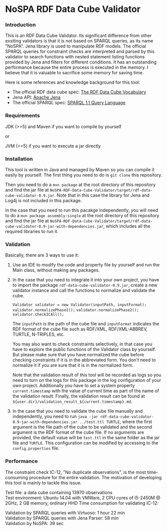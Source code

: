 NoSPA RDF Data Cube Validator
=============================

### Introduction

This is an RDF Data Cube Validator. Its significant difference from other exsiting validators is that it is not based on SPARQL queries, as its name "NoSPA". Jena library is used to manipulate RDF models. The official SPARQL queries for constraint checks are interpreted and parsed by this validator to search functions with nested statement listing functions provided by Jena and filters for different conditions. It has an outstanding performance because the entire process is executed in the memory. I believe that it is valuable to sacrifice some memory for saving time.

Here is some references and knowledge background for this tool:
  * The official RDF data cube spec: [The RDF Data Cube Vocabulary](http://www.w3.org/TR/vocab-data-cube/)
  * Jena API: [Apache Jena](http://jena.apache.org/index.html)
  * The official SPARQL spec: [SPARQL 1.1 Query Language](http://www.w3.org/TR/sparql11-query/)

### Requirements

JDK (>=5) and Maven if you want to compile by yourself

or 

JVM (>=5) if you want to execute a jar directly

### Installation

This tool is written in Java and managed by Maven so you can compile it easily by yourself. The first thing you need to do is ``git clone`` this repository.

Then you need to do a ``mvn package`` at the root directory of this repository and find the jar file at ``NoSPA-RDF-Data-Cube-Validator/target/rdf-data-cube-validator-0.9.jar``. Note that in this case the library for Jena and Log4j is not included in this package.

In the case that you need to run this pacakge independently, you will need to do a ``mvn package assembly:single`` at the root directory of this repository and find the jar file at ``NoSPA-RDF-Data-Cube-Validator/target/rdf-data-cube-validator-0.9-jar-with-dependencies.jar``, which includes all the required libraries to run it.

### Validation

Basically, there are 3 ways to use it:

1.  Use an IDE to modify the code and property file by yourself and run the Main class, without making any packages.

2.  In the case that you need to integrate it into your own project, you have to import the package ``rdf-data-cube-validator-0.9.jar``, create a new validator instance and call the functions to normalize and validate the cube. 

    ``Validator validator = new Validator(inputPath, inputFormat);``
    ``validator.normalizePhase1();``
    ``validator.normalizePhase2();``
    ``validator.checkICAll();``

    The ``inputPath`` is the path of the cube file and ``inputFormat`` indicates the RDF format of the cube file such as RDF/XML, RDF/XML-ABBREV, TURTLE, N-TRIPLES, etc. 

    You may also want to check constraints selectively, in that case you have to explore the public functions of the Validator class by yourself. But please make sure that you have normalized the cube before checking constraints if it is in the abbreviated form. You don't need to normalize it if you are sure that it is in the normalized form.

    Note that the validation result of this tool will be recorded as logs so you need to turn on the logs for this package in the log configuration of your own project. Additionally you have to set a system property ``current.timestamp`` with the value of current time as part of the name of the validation result. Finally, the validation result can be found at ``${user.dir}/validation_result_${current.timestamp}.md``.

3.  In the case that you need to validate the cube file manually and independently, you need to run ``java -jar rdf-data-cube-validator-0.9-jar-with-dependencies.jar ../test.ttl TURTLE``, where the first argument is the file path of the cube to be validated and the second argument is the RDF format of the cube file. If no arguments are provided, the default value will be ``test.ttl`` in the same folder as the jar file and ``TURTLE``. This configuration can be modified by accessing to the ``config.properties`` file.

### Performance

The constraint check IC-12, "No duplicate observations", is the most time-consuming procedure for the entire validation. The motivation of developing this tool is mainly to tackle this issue. 

Test file: a data cube containing 13970 observations  
Test environment: Ubuntu 14.04 with VMWare, 2 CPU cores of I5-2450M @ 2GHz, 2 GB memory, ordinary HHD
Time consumption for validating IC-12:  

Validation by SPARQL queries with Virtuoso: 1 hour 22 min  
Validation by SPARQL queries with Jena Parser: 58 min  
Validation by NoSPA: 39 sec  
